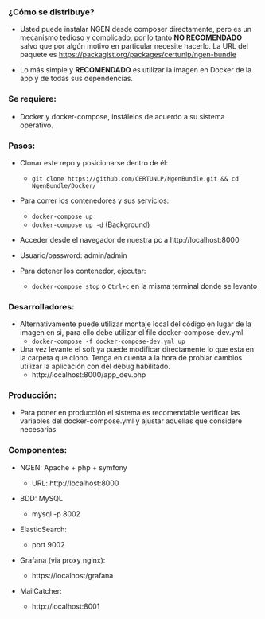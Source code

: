 ### ¿Cómo se distribuye?

* Usted puede instalar NGEN desde composer directamente, pero es un mecanismo tedioso y complicado, por lo tanto **NO RECOMENDADO** salvo que por algún motivo en particular necesite hacerlo. La URL del paquete es https://packagist.org/packages/certunlp/ngen-bundle

* Lo más simple y **RECOMENDADO** es utilizar la imagen en Docker de la app y de todas sus dependencias. 

### Se requiere:

* Docker y docker-compose, instálelos de acuerdo a su sistema operativo.

### Pasos:
* Clonar este repo y posicionarse dentro de él:
  * `git clone https://github.com/CERTUNLP/NgenBundle.git && cd NgenBundle/Docker/`

* Para correr los contenedores y sus servicios:
  * `docker-compose up` 
  * `docker-compose up -d` (Background)

* Acceder desde el navegador de nuestra pc a http://localhost:8000
 * Usuario/password: admin/admin

* Para detener los contenedor, ejecutar:
  * `docker-compose stop` o `Ctrl+c` en la misma terminal donde se levanto

### Desarrolladores:

* Alternativamente puede utilizar montaje local del código en lugar de la imagen en si, para ello debe utilizar el file docker-compose-dev.yml
  * `docker-compose -f docker-compose-dev.yml up`
* Una vez levante el soft ya puede modificar directamente lo que esta en la carpeta que clono. Tenga en cuenta a la hora de problar cambios utilizar la aplicación con del debug habilitado.
  *  http://localhost:8000/app_dev.php

### Producción:

* Para poner en producción el sistema es recomendable verificar las variables del docker-compose.yml y ajustar aquellas que considere necesarias

### Componentes:

* NGEN: Apache + php + symfony
  * URL: http://localhost:8000
 
* BDD: MySQL
  * mysql -p 8002

* ElasticSearch:
  * port 9002

* Grafana (via proxy nginx): 
  * https://localhost/grafana

* MailCatcher:
  * http://localhost:8001
